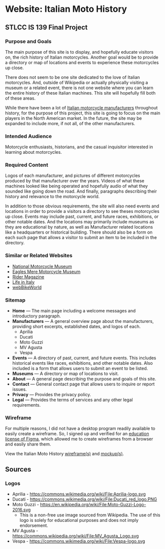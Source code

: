 # Website: Italian Moto History

## STLCC IS 139 Final Project

### Purpose and Goals

The main purpose of this site is to display, and hopefully educate visitors on, the rich history of Italian motorcycles. Another goal would be to provide a directory or map of locations and events to experience these motorcycles up close.

There does not seem to be one site dedicated to the love of Italian motorcycles. And, outside of Wikipedia or actually physically visiting a museum or a related event, there is not one website where you can learn the entire history of these Italian machines. This site will hopefully fill both of these areas.

While there have been a lot of [Italian motorcycle manufacturers](https://en.wikipedia.org/wiki/List_of_motorcycle_manufacturers#Italy) throughout history, for the purpose of this project, this site is going to focus on the main players in the North American market. In the future, the site may be expanded to include more, if not all, of the other manufacturers.

### Intended Audience

Motorcycle enthusiasts, historians, and the casual inquisitor interested in learning about motorcycles.

### Required Content

Logos of each manufacturer, and pictures of different motorcycles produced by that manufacturer over the years. Videos of what these machines looked like being operated and hopefully audio of what they sounded like going down the road. And finally, paragraphs describing their history and relevance to the motorcycle world.

In addition to those obvious requirements, the site will also need events and locations in order to provide a visitors a directory to see theses motorcycles up close. Events may include past, current, and future races, exhibitions, or other notable dates. And the locations may primarily include museums as they are educational by nature, as well as Manufacturer related locations like a headquarters or historical building. There should also be a form on each such page that allows a visitor to submit an item to be included in the directory.

### Similar or Related Websites

- [National Motorcycle Museum](https://nationalmcmuseum.org/)
- [Eagles Mere Motorcycle Museum](https://eaglesmeremotorcyclemuseum.com/)
- [Rider Magazine](https://ridermagazine.com/2022/09/21/tracing-111-years-of-benelli-history/)
- [Life in Italy](https://lifeinitaly.com/motorcycles/)
- [webBikeWorld](https://www.webbikeworld.com/motorcycle-brands/italian-motorcycle-brands/)

### Sitemap

- **Home** — The main page including a welcome messages and introductory paragraph.
- **Manufacturers** — A general overview page about the manufacturers, providing short excerpts, established dates, and logos of each.
  - Aprilia
  - Ducati
  - Moto Guzzi
  - MV Agusta
  - Vespa
- **Events** — A directory of past, current, and future events. This includes historical events like races, exhibitions, and other notable dates. Also included is a form that allows users to submit an event to be listed.
- **Museums** — A directory or map of locations to visit.
- **About** — A general page describing the purpose and goals of this site.
- **Contact** — General contact page that allows users to inquire or report issues.
- **Privacy** — Provides the privacy policy.
- **Legal** — Provides the terms of services and any other legal requirements.

### Wireframe

For multiple reasons, I did not have a desktop program readily available to easily create a wireframe. So, I signed up and verified for an [education license of Figma](https://www.figma.com/education/), which allowed me to create wireframes from a browser and easily share them.

View the Italian Moto History [wireframe(s)](https://www.figma.com/proto/LkXPfzTzF4hj77hKuIIfcd/Italian-Moto-Wireframes?type=design&node-id=1-3&t=Ptei9AJM10UTk4VV-0&scaling=scale-down) and [mockup(s)](https://www.figma.com/proto/Np7jJ7QctA0tzE1be7yH97/Italian-Moto-History?type=design&node-id=1-3&t=ldjKlMjo0dwB1pJq-0&scaling=scale-down).

## Sources

### Logos

- Aprilia - https://commons.wikimedia.org/wiki/File:Aprilia-logo.svg
- Ducati - https://commons.wikimedia.org/wiki/File:Ducati_red_logo.PNG
- Moto Guzzi - https://en.wikipedia.org/wiki/File:Moto-Guzzi-Logo-2016.svg
  - This is a non-free use image sourced from Wikipedia. The use of this logo is solely for educational purposes and does not imply endorsement.
- MV Agusta - https://commons.wikipedia.org/wiki/File:MV_Agusta_Logo.svg
- Vespa - https://commons.wikimedia.org/wiki/File:Vespa-logo.svg